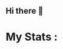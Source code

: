 ## Hi there 👋

<!--
**Pereirooo/Pereirooo** is a ✨ _special_ ✨ repository because its `README.md` (this file) appears on your GitHub profile.

###
-->


<h1 align="left">  My Stats :</h1>

###

<div align="center">
  <img src="https://streak-stats.demolab.com?>
</div>

    
<!--
- 🔭 I’m currently working on ...
- 🌱 I’m currently learning ...
- 👯 I’m looking to collaborate on ...
- 🤔 I’m looking for help with ...
- 💬 Ask me about ...
- 📫 How to reach me: ...
- 😄 Pronouns: ...
- ⚡ Fun fact: ...
-->
